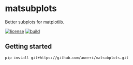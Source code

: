 # matsubplots

Better subplots for [matplotlib](https://matplotlib.org).

[![license](https://img.shields.io/github/license/auneri/matsubplots)](https://github.com/auneri/matsubplots/blob/main/LICENSE.md)
[![build](https://img.shields.io/github/workflow/status/auneri/matsubplots/CI)](https://github.com/auneri/matsubplots/actions)

## Getting started

```shell
pip install git+https://github.com/auneri/matsubplots.git
```
